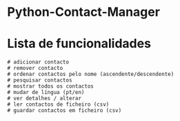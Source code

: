 # Python-Contact-Manager
# Lista de funcionalidades
    # adicionar contacto
    # remover contacto
    # ordenar contactos pelo nome (ascendente/descendente)
    # pesquisar contactos
    # mostrar todos os contactos
    # mudar de língua (pt/en)
    # ver detalhes / alterar
    # ler contactos de ficheiro (csv)
    # guardar contactos em ficheiro (csv)
